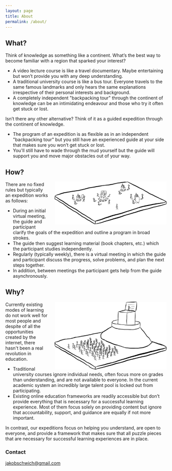 ```yaml
---
layout: page
title: About
permalink: /about/
---
```



## What?


Think of knowledge as something like a continent. What’s the best way to become familiar with a region that sparked your interest?

- A video lecture course is like a travel documentary. Maybe entertaining but won’t provide you with any deep understanding. 
- A traditional university course is like a bus tour. Everyone travels to the same famous landmarks and only hears the same explanations irrespective of their personal interests and background.
- A completely independent "backpacking tour" through the continent of knowledge can be an intimidating endeavour and those who try it often get stuck or lost.

Isn’t there any other alternative? Think of it as a guided expedition through the continent of knowledge.

- The program of an expedition is as flexible as in an independent "backpacking tour" but you still have an experienced guide at your side that makes sure you won’t get stuck or lost.
- You'll still have to wade through the mud yourself but the guide will support you and move major obstacles out of your way.


## How?



<div style="float: right;margin-left:20px;max-width:350px;">
<img src="/tribes.png"  >
</div>

There are no fixed rules but typically an expedition works as follows:

- During an initial virtual meeting, the guide and participant clarify the goals of the expedition and outline a program in broad strokes.
- The guide then suggest learning material (book chapters, etc.) which the participant studies independently. 
- Regularly (typically weekly), there is a virtual meeting in which the guide and participant discuss the progress, solve problems, and plan the next steps together.
- In addition, between meetings the participant gets help from the guide asynchronously.


## Why?

<div style="float: right;margin-left:20px;max-width:350px;">
<img src="/academic.png"  >
</div>

Currently existing modes of learning do not work well for most people and despite of all the opportunities created by the internet, there hasn't been a real revolution in education.

- Traditional university courses ignore individual needs, often focus more on grades than understanding, and are not available to everyone. In the current academic system an incredibly large talent pool is locked out from participating. 
- Existing online education frameworks are readily accessible but don’t provide everything that is necessary for a successful learning experience. Most of them focus solely on providing content but ignore that accountability, support, and guidance are equally if not more important.

In contrast, our expeditions focus on helping you understand, are open to everyone, and provide a framework that makes sure that all puzzle pieces that are necessary for successful learning experiences are in place.






### Contact

[jakobschwich@gmail.com](mailto:jakobschwich@gmail.com)
